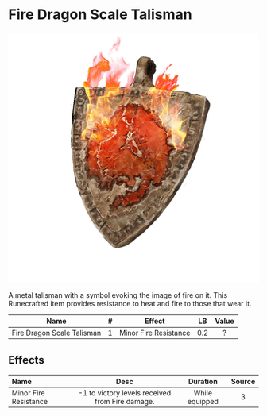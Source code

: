 # Fire Dragon Scale Talisman

![Copyrighted Image](FireDragonScaleTalisman.png)



A metal talisman with a symbol evoking the image of fire on it. This Runecrafted item provides resistance to heat and fire to those that wear it.



|            Name            | # |        Effect        | LB | Value |
| :------------------------: | :-: | :-------------------: | :-: | :---: |
| Fire Dragon Scale Talisman | 1 | Minor Fire Resistance | 0.2 |   ?   |

## Effects

| Name                  |                     Desc                     |    Duration    | Source |
| :-------------------- | :---------------------------------------------: | :------------: | :-----------: |
| Minor Fire Resistance | -1 to victory levels received from Fire damage. | While equipped |       3       |
